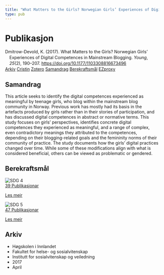 ```yaml
---
title: "What Matters to the Girls? Norwegian Girls’ Experiences of Digital Competences in Mainstream Blogging"
type: pub
---
```

<h1>Publikasjon</h1>
<article id="csl-bib-container-8NC7MHQN" class="csl-bib-container">
  <div class="csl-bib-body" style="line-height: 1.35; padding-left: 1em; text-indent:-1em;">
  <div class="csl-entry">Dmitrow-Devold, K. (2017). What Matters to the Girls? Norwegian Girls&#x2019; Experiences of Digital Competences in Mainstream Blogging. <i>Young</i>, <i>25</i>(2), 190&#x2013;207. <a href="https://doi.org/10.1177/1103308816673496">https://doi.org/10.1177/1103308816673496</a></div>
</div>
  <div class="csl-bib-buttons">
    <a href="#taxonomy-article-8NC7MHQN" class="csl-bib-button">Arkiv</a>
    <a href="https://app.cristin.no/results/show.jsf?id=1463808" alt="Cristin URL" class="csl-bib-button">Cristin</a>
    <a href="http://zotero.org/groups/5022929/items/8NC7MHQN" alt="Zotero URL" class="csl-bib-button">Zotero</a>
    <a href="#abstract-article-8NC7MHQN" class="csl-bib-button">Samandrag</a>
    <a href="#sdg-article-8NC7MHQN" class="csl-bib-button">Berekraftsmål</a>
    <a href="http://ezproxy.inn.no/login?url=https://doi.org/10.1177/1103308816673496" class="csl-bib-button">EZproxy</a>
  </div>
  <div id="csl-bib-meta-container-8NC7MHQN"></div>
</article>
<div id="csl-bib-meta-8NC7MHQN" class="csl-bib-meta">
  <article id="abstract-article-8NC7MHQN" class="abstract-article">
    <h1>Samandrag</h1>
    This article seeks to identify the digital competences experienced as meaningful by teenage girls, who blog within the mainstream blog community in Norway. Previous work has mostly had its basis in the artefacts produced by girls rather than in their stories of participation, and has discussed digital competences in abstract or normative terms. This study focuses on girls’ perspectives, identifies concrete digital competences they experienced as meaningful, and a range of complex, even contradictory meanings they attributed to the competences, depending on their blogging-related goals and the femininity norms of their community of practice. The study documents how the girls’ digital practices changed over time. While some of these modifications align with what is considered beneficial, others can be viewed as problematic or gendered.
  </article>
  <article id="sdg-article-8NC7MHQN" class="sdg-article">
    <h1>Berekraftsmål</h1>
    <div class="sdg-container"><div id="sdg4" class="sdg">
<img src="{{< params subfolder >}}images/sdg/sdg04_no.png" class="image" alt="SDG 4">
<div class="sdg-overlay">
<a href="{{< params subfolder >}}no/archive/?sdg=4#archive" class="sdg-publication-count"><span>39</span> Publikasjonar</a>
<p><a href="https://www.fn.no/om-fn/fns-baerekraftsmaal/god-utdanning?lang=nno-NO" class="sdg-read-more">Les meir</a></p>
</div>
</div> <div id="sdg5" class="sdg">
<img src="{{< params subfolder >}}images/sdg/sdg05_no.png" class="image" alt="SDG 5">
<div class="sdg-overlay">
<a href="{{< params subfolder >}}no/archive/?sdg=5#archive" class="sdg-publication-count"><span>47</span> Publikasjonar</a>
<p><a href="https://www.fn.no/om-fn/fns-baerekraftsmaal/likestilling-mellom-kjoennene?lang=nno-NO" class="sdg-read-more">Les meir</a></p>
</div>
</div></div>
  </article>
  <article id="taxonomy-article-8NC7MHQN" class="taxonomy-article">
    <h1>Arkiv</h1>
    <ul>
      <li>Høgskolen i Innlandet</li>
      <li>Fakultet for helse- og sosialvitenskap</li>
      <li>Institutt for sosialvitenskap og veiledning</li>
      <li>2017</li>
      <li>April</li>
    </ul>
  </article>
</div>
